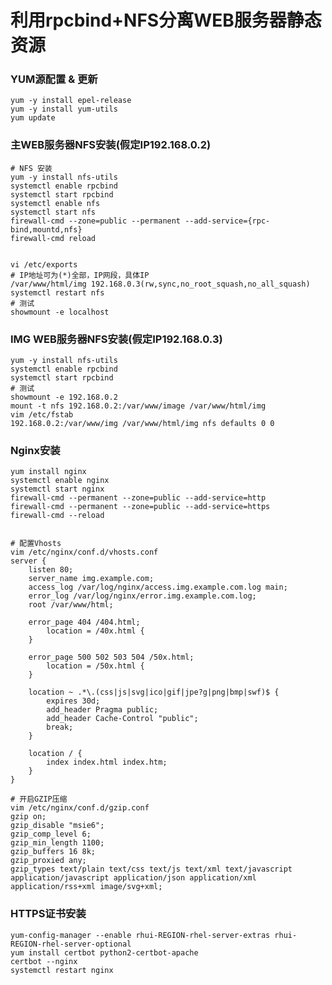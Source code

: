 # 利用rpcbind+NFS分离WEB服务器静态资源

### YUM源配置 & 更新
	yum -y install epel-release
	yum -y install yum-utils
	yum update

### 主WEB服务器NFS安装(假定IP192.168.0.2)
	# NFS 安装
	yum -y install nfs-utils
	systemctl enable rpcbind
	systemctl start rpcbind
	systemctl enable nfs
	systemctl start nfs
	firewall-cmd --zone=public --permanent --add-service={rpc-bind,mountd,nfs}
	firewall-cmd reload


	vi /etc/exports
	# IP地址可为(*)全部，IP网段，具体IP
	/var/www/html/img 192.168.0.3(rw,sync,no_root_squash,no_all_squash)
	systemctl restart nfs
	# 测试
	showmount -e localhost

### IMG WEB服务器NFS安装(假定IP192.168.0.3)
	yum -y install nfs-utils
	systemctl enable rpcbind
	systemctl start rpcbind
	# 测试
	showmount -e 192.168.0.2
	mount -t nfs 192.168.0.2:/var/www/image /var/www/html/img
	vim /etc/fstab
	192.168.0.2:/var/www/img /var/www/html/img nfs defaults 0 0

### Nginx安装
	yum install nginx
	systemctl enable nginx
	systemctl start nginx
	firewall-cmd --permanent --zone=public --add-service=http
	firewall-cmd --permanent --zone=public --add-service=https
	firewall-cmd --reload


	# 配置Vhosts
	vim /etc/nginx/conf.d/vhosts.conf
	server {
	    listen 80;
	    server_name img.example.com;
	    access_log /var/log/nginx/access.img.example.com.log main;
	    error_log /var/log/nginx/error.img.example.com.log;
	    root /var/www/html;

	    error_page 404 /404.html;
	        location = /40x.html {
	    }

	    error_page 500 502 503 504 /50x.html;
	        location = /50x.html {
	    }

	    location ~ .*\.(css|js|svg|ico|gif|jpe?g|png|bmp|swf)$ {
	        expires 30d;
	        add_header Pragma public;
	        add_header Cache-Control "public";
	        break;
	    }
	    
	    location / {
	        index index.html index.htm;
	    }
	}

	# 开启GZIP压缩
	vim /etc/nginx/conf.d/gzip.conf
	gzip on;
	gzip_disable "msie6";
	gzip_comp_level 6;
	gzip_min_length 1100;
	gzip_buffers 16 8k;
	gzip_proxied any;
	gzip_types text/plain text/css text/js text/xml text/javascript application/javascript application/json application/xml application/rss+xml image/svg+xml;

### HTTPS证书安装
	yum-config-manager --enable rhui-REGION-rhel-server-extras rhui-REGION-rhel-server-optional
	yum install certbot python2-certbot-apache
	certbot --nginx
	systemctl restart nginx